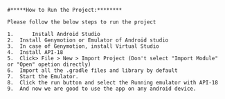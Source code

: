 
	#*****How to Run the Project:********

	Please follow the below steps to run the project

	1.      Install Android Studio
	2.	Install Genymotion or Emulator of Android studio 
	3.	In case of Genymotion, install Virtual Studio
	4.	Install API-18
	5.	Click> File > New > Import Project (Don't select "Import Module" or "Open" opetion directly)
	6.	Import all the .gradle files and library by default
	7.	Start the Emulator.
	8.	Click the run button and select the Running emulator with API-18
	9.	And now we are good to use the app on any android device.
